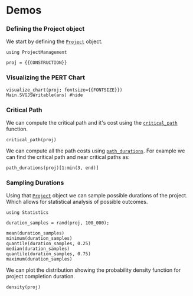 # Demos

### Defining the Project object

We start by defining the [`Project`](@ref) object.

```@example {{NAME}}
using ProjectManagement

proj = {{CONSTRUCTION}}
```

### Visualizing the PERT Chart

```@example {{NAME}}
visualize_chart(proj; fontsize={{FONTSIZE}})
Main.SVGJSWritable(ans) #hide
```

### Critical Path

We can compute the critical path and it's cost using the [`critical_path`](@ref) function.

```@example {{NAME}}
critical_path(proj)
```

We can compute all the path costs using [`path_durations`](@ref).
For example we can find the critical path and near critical paths as:

```@example {{NAME}}
path_durations(proj)[1:min(3, end)]
```

### Sampling Durations

Using that [`Project`](@ref) object we can sample possible durations of the project.
Which allows for statistical analysis of possible outcomes.

```@repl {{NAME}}
using Statistics

duration_samples = rand(proj, 100_000);

mean(duration_samples)
minimum(duration_samples)
quantile(duration_samples, 0.25)
median(duration_samples)
quantile(duration_samples, 0.75)
maximum(duration_samples)
```

We can plot the distribution showing the probability density function for project completion duration.

```@example {{NAME}}
density(proj)
```
